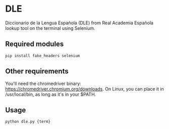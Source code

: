 # DLE

Diccionario de la Lengua Española (DLE) from Real Academia Española lookup tool on the terminal using Selenium.

## Required modules

```
pip install fake_headers selenium
```

## Other requirements

You'll need the chromedriver binary: https://chromedriver.chromium.org/downloads. On Linux, you can place it in /usr/local/bin, as long as it's in your $PATH.

## Usage

```
python dle.py {term}
```
